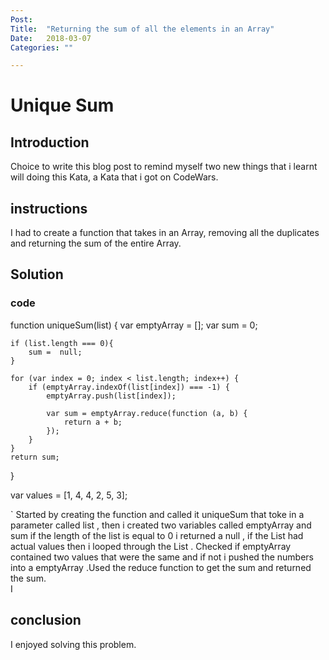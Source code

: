 ```yaml
---
Post:   
Title:  "Returning the sum of all the elements in an Array"
Date:   2018-03-07
Categories: ""

---
```

# Unique Sum

## Introduction 
Choice to write this blog post to remind myself two new things that i learnt will doing this Kata, a Kata that i got on CodeWars. 

## instructions 

I had to create a function that takes in an Array, removing all the duplicates and returning the sum of the entire Array. 

## Solution 
### code

function uniqueSum(list) {
    var emptyArray = [];
    var sum = 0;

    if (list.length === 0){
        sum =  null;
    }

    for (var index = 0; index < list.length; index++) {
        if (emptyArray.indexOf(list[index]) === -1) {
            emptyArray.push(list[index]);

            var sum = emptyArray.reduce(function (a, b) {
                return a + b;
            });
        }
    }
    return sum;
}


var values = [1, 4, 4, 2, 5, 3];

`
 Started by creating the function and called it uniqueSum that toke in a parameter called list , then i created two variables  called emptyArray and sum 
if the length of the list is equal to 0 i returned a null , if the List had actual values then i looped through the List .
Checked if emptyArray contained two values that were the same and if not 
i pushed the numbers into a emptyArray .Used the reduce function to get the sum and returned the sum.    
I    
## conclusion 

I enjoyed solving this problem.    












